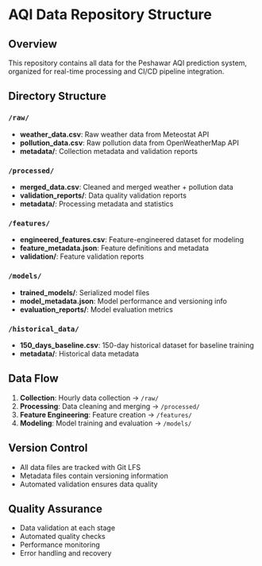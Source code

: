 # AQI Data Repository Structure

## Overview
This repository contains all data for the Peshawar AQI prediction system, organized for real-time processing and CI/CD pipeline integration.

## Directory Structure

### `/raw/`
- **weather_data.csv**: Raw weather data from Meteostat API
- **pollution_data.csv**: Raw pollution data from OpenWeatherMap API
- **metadata/**: Collection metadata and validation reports

### `/processed/`
- **merged_data.csv**: Cleaned and merged weather + pollution data
- **validation_reports/**: Data quality validation reports
- **metadata/**: Processing metadata and statistics

### `/features/`
- **engineered_features.csv**: Feature-engineered dataset for modeling
- **feature_metadata.json**: Feature definitions and metadata
- **validation/**: Feature validation reports

### `/models/`
- **trained_models/**: Serialized model files
- **model_metadata.json**: Model performance and versioning info
- **evaluation_reports/**: Model evaluation metrics

### `/historical_data/`
- **150_days_baseline.csv**: 150-day historical dataset for baseline training
- **metadata/**: Historical data metadata

## Data Flow
1. **Collection**: Hourly data collection → `/raw/`
2. **Processing**: Data cleaning and merging → `/processed/`
3. **Feature Engineering**: Feature creation → `/features/`
4. **Modeling**: Model training and evaluation → `/models/`

## Version Control
- All data files are tracked with Git LFS
- Metadata files contain versioning information
- Automated validation ensures data quality

## Quality Assurance
- Data validation at each stage
- Automated quality checks
- Performance monitoring
- Error handling and recovery
